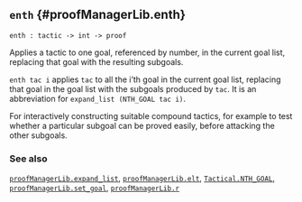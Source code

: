 ## `enth` {#proofManagerLib.enth}


```
enth : tactic -> int -> proof
```



Applies a tactic to one goal, referenced by number, in the current goal list,
replacing that goal with the resulting subgoals.


`enth tac i` applies `tac` to all the i’th goal in the current goal list,
replacing that goal in the goal list with the subgoals produced by `tac`.
It is an abbreviation for `expand_list (NTH_GOAL tac i)`.


For interactively constructing suitable compound tactics,
for example to test whether a particular subgoal can be proved easily,
before attacking the other subgoals.

### See also

[`proofManagerLib.expand_list`](#proofManagerLib.expand_list), [`proofManagerLib.elt`](#proofManagerLib.elt), [`Tactical.NTH_GOAL`](#Tactical.NTH_GOAL), [`proofManagerLib.set_goal`](#proofManagerLib.set_goal), [`proofManagerLib.r`](#proofManagerLib.r)

